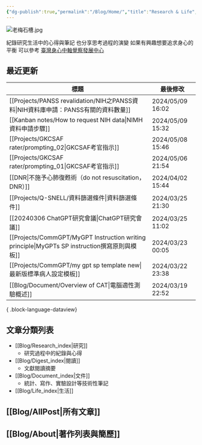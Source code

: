 ```yaml
---
{"dg-publish":true,"permalink":"/Blog/Home/","title":"Research & Life","contentClasses":"cards list-cards","tags":["blog","gardenEntry","gardenEntry","gardenEntry","gardenEntry","gardenEntry","gardenEntry","gardenEntry","gardenEntry","gardenEntry"],"created":"2023-02-16T00:00:00.000Z","updated":"2024-04-11T15:13"}
---
```



![老梅石槽.jpg](/img/user/Blog/images/%E8%80%81%E6%A2%85%E7%9F%B3%E6%A7%BD.jpg)

紀錄研究生活中的心得與筆記
也分享思考過程的演變
如果有興趣想要追求身心的平衡
可以參考 [臺灣身心中軸覺察發展中心](https://bmaa.tw)

## 最近更新

| 標題                                                                                        | 最後修改              |
| ----------------------------------------------------------------------------------------- | ----------------- |
| [[Projects/PANSS revalidation/NIH之PANSS資料\|NIH資料庫申請：PANSS有關的資料數量]]                     | 2024/05/09  16:02 |
| [[Kanban notes/How to request NIH data\|NIMH資料申請步驟]]                                   | 2024/05/09  15:32 |
| [[Projects/GKCSAF rater/prompting_02\|GKCSAF考官指示]]                                     | 2024/05/08  15:46 |
| [[Projects/GKCSAF rater/prompting_01\|GKCSAF考官指示]]                                     | 2024/05/06  21:54 |
| [[DNR\|不施予心肺復甦術（do not resuscitation，DNR）]]                                            | 2024/04/02  15:44 |
| [[Projects/Q-SNELL/資料篩選條件\|資料篩選條件]]                                                    | 2024/03/25  21:30 |
| [[20240306 ChatGPT研究會議\|ChatGPT研究會議]]                                                  | 2024/03/25  11:02 |
| [[Projects/CommGPT/MyGPT Instruction writing principle\|MyGPTs SP instruction撰寫原則與模板]] | 2024/03/23  00:05 |
| [[Projects/CommGPT/my gpt sp template new\|最新版標準病人設定模板]]                               | 2024/03/22  23:38 |
| [[Blog/Document/Overview of CAT\|電腦適性測驗概述]]                                            | 2024/03/19  22:52 |

{ .block-language-dataview}

## 文章分類列表

- [[Blog/Research_index\|研究]]
    - 研究過程中的紀錄與心得
- [[Blog/Digest_index\|閱讀]]
    - 文獻閱讀摘要
- [[Blog/Document_index\|文件]]
    - 統計、寫作、實驗設計等技術性筆記
- [[Blog/Life_index\|生活]]

## [[Blog/AllPost\|所有文章]]

## [[Blog/About\|著作列表與簡歷]]
